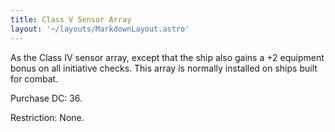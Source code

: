 ```yaml
---
title: Class V Sensor Array
layout: '~/layouts/MarkdownLayout.astro'
---
```

As the Class IV sensor array, except that the ship also gains a +2 equipment
bonus on all initiative checks. This array is normally installed on ships
built for combat.

Purchase DC: 36.

Restriction: None.

